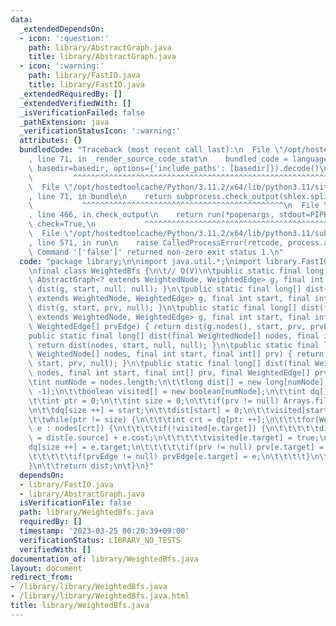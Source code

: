 ```yaml
---
data:
  _extendedDependsOn:
  - icon: ':question:'
    path: library/AbstractGraph.java
    title: library/AbstractGraph.java
  - icon: ':warning:'
    path: library/FastIO.java
    title: library/FastIO.java
  _extendedRequiredBy: []
  _extendedVerifiedWith: []
  _isVerificationFailed: false
  _pathExtension: java
  _verificationStatusIcon: ':warning:'
  attributes: {}
  bundledCode: "Traceback (most recent call last):\n  File \"/opt/hostedtoolcache/Python/3.11.2/x64/lib/python3.11/site-packages/onlinejudge_verify/documentation/build.py\"\
    , line 71, in _render_source_code_stat\n    bundled_code = language.bundle(stat.path,\
    \ basedir=basedir, options={'include_paths': [basedir]}).decode()\n          \
    \         ^^^^^^^^^^^^^^^^^^^^^^^^^^^^^^^^^^^^^^^^^^^^^^^^^^^^^^^^^^^^^^^^^^^^^^^^^^^^^^^^^\n\
    \  File \"/opt/hostedtoolcache/Python/3.11.2/x64/lib/python3.11/site-packages/onlinejudge_verify/languages/user_defined.py\"\
    , line 71, in bundle\n    return subprocess.check_output(shlex.split(command))\n\
    \           ^^^^^^^^^^^^^^^^^^^^^^^^^^^^^^^^^^^^^^^^^^^^^\n  File \"/opt/hostedtoolcache/Python/3.11.2/x64/lib/python3.11/subprocess.py\"\
    , line 466, in check_output\n    return run(*popenargs, stdout=PIPE, timeout=timeout,\
    \ check=True,\n           ^^^^^^^^^^^^^^^^^^^^^^^^^^^^^^^^^^^^^^^^^^^^^^^^^^^^^^^^^\n\
    \  File \"/opt/hostedtoolcache/Python/3.11.2/x64/lib/python3.11/subprocess.py\"\
    , line 571, in run\n    raise CalledProcessError(retcode, process.args,\nsubprocess.CalledProcessError:\
    \ Command '['false']' returned non-zero exit status 1.\n"
  code: "package library;\n\nimport java.util.*;\nimport library.FastIO;\nimport library.AbstractGraph;\n\
    \nfinal class WeightedBfs {\n\t// O(V)\n\tpublic static final long[] dist(final\
    \ AbstractGraph<? extends WeightedNode, WeightedEdge> g, final int start) { return\
    \ dist(g, start, null, null); }\n\tpublic static final long[] dist(final AbstractGraph<?\
    \ extends WeightedNode, WeightedEdge> g, final int start, final int[] prv) { return\
    \ dist(g, start, prv, null); }\n\tpublic static final long[] dist(final AbstractGraph<?\
    \ extends WeightedNode, WeightedEdge> g, final int start, final int[] prv, final\
    \ WeightedEdge[] prvEdge) { return dist(g.nodes(), start, prv, prvEdge); }\n\t\
    public static final long[] dist(final WeightedNode[] nodes, final int start) {\
    \ return dist(nodes, start, null, null); }\n\tpublic static final long[] dist(final\
    \ WeightedNode[] nodes, final int start, final int[] prv) { return dist(nodes,\
    \ start, prv, null); }\n\tpublic static final long[] dist(final WeightedNode[]\
    \ nodes, final int start, final int[] prv, final WeightedEdge[] prvEdge) {\n\t\
    \tint numNode = nodes.length;\n\t\tlong dist[] = new long[numNode];\n\t\tArrays.fill(dist,\
    \ -1);\n\t\tboolean visited[] = new boolean[numNode];\n\t\tint dq[] = new int[numNode];\n\
    \t\tint ptr = 0;\n\t\tint size = 0;\n\t\tif(prv != null) Arrays.fill(prv, -1);\n\
    \n\t\tdq[size ++] = start;\n\t\tdist[start] = 0;\n\t\tvisited[start] = true;\n\
    \t\twhile(ptr != size) {\n\t\t\tint crt = dq[ptr ++];\n\t\t\tfor(WeightedEdge\
    \ e : nodes[crt]) {\n\t\t\t\tif(!visited[e.target]) {\n\t\t\t\t\tdist[e.target]\
    \ = dist[e.source] + e.cost;\n\t\t\t\t\tvisited[e.target] = true;\n\t\t\t\t\t\
    dq[size ++] = e.target;\n\t\t\t\t\tif(prv != null) prv[e.target] = e.source;\n\
    \t\t\t\t\tif(prvEdge != null) prvEdge[e.target] = e;\n\t\t\t\t}\n\t\t\t}\n\t\t\
    }\n\t\treturn dist;\n\t}\n}"
  dependsOn:
  - library/FastIO.java
  - library/AbstractGraph.java
  isVerificationFile: false
  path: library/WeightedBfs.java
  requiredBy: []
  timestamp: '2023-03-25 00:20:39+09:00'
  verificationStatus: LIBRARY_NO_TESTS
  verifiedWith: []
documentation_of: library/WeightedBfs.java
layout: document
redirect_from:
- /library/library/WeightedBfs.java
- /library/library/WeightedBfs.java.html
title: library/WeightedBfs.java
---
```


